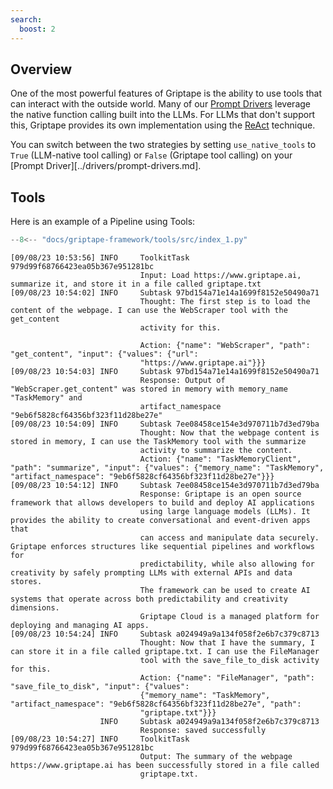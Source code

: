 ```yaml
---
search:
  boost: 2 
---
```


## Overview

One of the most powerful features of Griptape is the ability to use tools that can interact with the outside world.
Many of our [Prompt Drivers](../drivers/prompt-drivers.md) leverage the native function calling built into the LLMs. 
For LLMs that don't support this, Griptape provides its own implementation using the [ReAct](https://arxiv.org/abs/2210.03629) technique. 

You can switch between the two strategies by setting `use_native_tools` to `True` (LLM-native tool calling) or `False` (Griptape tool calling) on your [Prompt Driver][../drivers/prompt-drivers.md].

## Tools
Here is an example of a Pipeline using Tools: 

```python
--8<-- "docs/griptape-framework/tools/src/index_1.py"
```

```
[09/08/23 10:53:56] INFO     ToolkitTask 979d99f68766423ea05b367e951281bc
                             Input: Load https://www.griptape.ai, summarize it, and store it in a file called griptape.txt
[09/08/23 10:54:02] INFO     Subtask 97bd154a71e14a1699f8152e50490a71
                             Thought: The first step is to load the content of the webpage. I can use the WebScraper tool with the get_content
                             activity for this.

                             Action: {"name": "WebScraper", "path": "get_content", "input": {"values": {"url":
                             "https://www.griptape.ai"}}}
[09/08/23 10:54:03] INFO     Subtask 97bd154a71e14a1699f8152e50490a71
                             Response: Output of "WebScraper.get_content" was stored in memory with memory_name "TaskMemory" and
                             artifact_namespace "9eb6f5828cf64356bf323f11d28be27e"
[09/08/23 10:54:09] INFO     Subtask 7ee08458ce154e3d970711b7d3ed79ba
                             Thought: Now that the webpage content is stored in memory, I can use the TaskMemory tool with the summarize
                             activity to summarize the content.
                             Action: {"name": "TaskMemoryClient", "path": "summarize", "input": {"values": {"memory_name": "TaskMemory", "artifact_namespace": "9eb6f5828cf64356bf323f11d28be27e"}}}
[09/08/23 10:54:12] INFO     Subtask 7ee08458ce154e3d970711b7d3ed79ba
                             Response: Griptape is an open source framework that allows developers to build and deploy AI applications
                             using large language models (LLMs). It provides the ability to create conversational and event-driven apps that
                             can access and manipulate data securely. Griptape enforces structures like sequential pipelines and workflows for
                             predictability, while also allowing for creativity by safely prompting LLMs with external APIs and data stores.
                             The framework can be used to create AI systems that operate across both predictability and creativity dimensions.
                             Griptape Cloud is a managed platform for deploying and managing AI apps.
[09/08/23 10:54:24] INFO     Subtask a024949a9a134f058f2e6b7c379c8713
                             Thought: Now that I have the summary, I can store it in a file called griptape.txt. I can use the FileManager
                             tool with the save_file_to_disk activity for this.
                             Action: {"name": "FileManager", "path": "save_file_to_disk", "input": {"values":
                             {"memory_name": "TaskMemory", "artifact_namespace": "9eb6f5828cf64356bf323f11d28be27e", "path":
                             "griptape.txt"}}}
                    INFO     Subtask a024949a9a134f058f2e6b7c379c8713
                             Response: saved successfully
[09/08/23 10:54:27] INFO     ToolkitTask 979d99f68766423ea05b367e951281bc
                             Output: The summary of the webpage https://www.griptape.ai has been successfully stored in a file called
                             griptape.txt.
```

